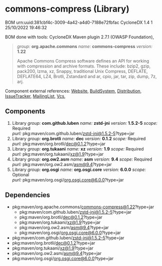 # commons-compress (Library)
BOM urn:uuid:381cbf4c-3009-4a42-a4d0-7188e72fbfac CycloneDX 1.4 1 25/10/2022 19:46:32

BOM done with tools: CycloneDX Maven plugin 2.7.1 (OWASP Foundation),
> _group:_ **org.apache.commons** _name:_ **commons-compress** _version:_ **1.22**
>
> Apache Commons Compress software defines an API for working with compression and archive formats. These include: bzip2, gzip, pack200, lzma, xz, Snappy, traditional Unix Compress, DEFLATE, DEFLATE64, LZ4, Brotli, Zstandard and ar, cpio, jar, tar, zip, dump, 7z, arj.

Component external references: [Website](https://www.apache.org/), [BuildSystem](https://github.com/apache/commons-parent/actions), [Distribution](https://repository.apache.org/service/local/staging/deploy/maven2), [IssueTracker](https://issues.apache.org/jira/browse/COMPRESS), [MailingList](https://mail-archives.apache.org/mod_mbox/commons-user/), [Vcs](https://gitbox.apache.org/repos/asf?p=commons-compress.git),
## Components
1. Library _group:_ **com.github.luben** _name:_ **zstd-jni** _version:_ **1.5.2-5** _scope:_ Required \
   _purl:_ pkg:maven/com.github.luben/zstd-jni@1.5.2-5?type=jar
1. Library _group:_ **org.brotli** _name:_ **dec** _version:_ **0.1.2** _scope:_ Required \
   _purl:_ pkg:maven/org.brotli/dec@0.1.2?type=jar
1. Library _group:_ **org.tukaani** _name:_ **xz** _version:_ **1.9** _scope:_ Required \
   _purl:_ pkg:maven/org.tukaani/xz@1.9?type=jar
1. Library _group:_ **org.ow2.asm** _name:_ **asm** _version:_ **9.4** _scope:_ Required \
   _purl:_ pkg:maven/org.ow2.asm/asm@9.4?type=jar
1. Library _group:_ **org.osgi** _name:_ **org.osgi.core** _version:_ **6.0.0** _scope:_ Optional \
   _purl:_ pkg:maven/org.osgi/org.osgi.core@6.0.0?type=jar

## Dependencies
- pkg:maven/org.apache.commons/commons-compress@1.22?type=jar
  - pkg:maven/com.github.luben/zstd-jni@1.5.2-5?type=jar
  - pkg:maven/org.brotli/dec@0.1.2?type=jar
  - pkg:maven/org.tukaani/xz@1.9?type=jar
  - pkg:maven/org.ow2.asm/asm@9.4?type=jar
  - pkg:maven/org.osgi/org.osgi.core@6.0.0?type=jar
- pkg:maven/com.github.luben/zstd-jni@1.5.2-5?type=jar
- pkg:maven/org.brotli/dec@0.1.2?type=jar
- pkg:maven/org.tukaani/xz@1.9?type=jar
- pkg:maven/org.ow2.asm/asm@9.4?type=jar
- pkg:maven/org.osgi/org.osgi.core@6.0.0?type=jar
